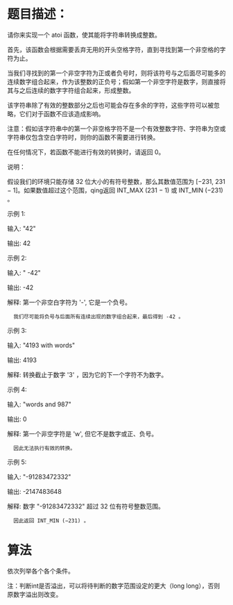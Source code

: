 # 题目描述：
请你来实现一个 atoi 函数，使其能将字符串转换成整数。

首先，该函数会根据需要丢弃无用的开头空格字符，直到寻找到第一个非空格的字符为止。

当我们寻找到的第一个非空字符为正或者负号时，则将该符号与之后面尽可能多的连续数字组合起来，作为该整数的正负号；假如第一个非空字符是数字，则直接将其与之后连续的数字字符组合起来，形成整数。

该字符串除了有效的整数部分之后也可能会存在多余的字符，这些字符可以被忽略，它们对于函数不应该造成影响。

注意：假如该字符串中的第一个非空格字符不是一个有效整数字符、字符串为空或字符串仅包含空白字符时，则你的函数不需要进行转换。

在任何情况下，若函数不能进行有效的转换时，请返回 0。

说明：

假设我们的环境只能存储 32 位大小的有符号整数，那么其数值范围为 [−231,  231 − 1]。如果数值超过这个范围，qing返回  INT_MAX (231 − 1) 或 INT_MIN (−231) 。

示例 1:

输入: "42"

输出: 42

示例 2:


输入: "   -42"

输出: -42

解释: 第一个非空白字符为 '-', 它是一个负号。

      我们尽可能将负号与后面所有连续出现的数字组合起来，最后得到 -42 。

示例 3:

输入: "4193 with words"

输出: 4193

解释: 转换截止于数字 '3' ，因为它的下一个字符不为数字。

示例 4:


输入: "words and 987"

输出: 0

解释: 第一个非空字符是 'w', 但它不是数字或正、负号。

      因此无法执行有效的转换。

示例 5:


输入: "-91283472332"

输出: -2147483648

解释: 数字 "-91283472332" 超过 32 位有符号整数范围。 
 
      因此返回 INT_MIN (−231) 。
 
# 算法
依次列举各个各个条件。

注：判断int是否溢出，可以将待判断的数字范围设定的更大（long long），否则原数字溢出则改变。
